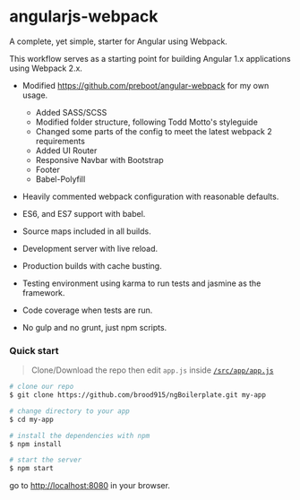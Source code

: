 # angularjs-webpack

A complete, yet simple, starter for Angular using Webpack.

This workflow serves as a starting point for building Angular 1.x applications using Webpack 2.x.

* Modified https://github.com/preboot/angular-webpack for my own usage.
    - Added SASS/SCSS
    - Modified folder structure, following Todd Motto's styleguide
    - Changed some parts of the config to meet the latest webpack 2 requirements
    - Added UI Router
    - Responsive Navbar with Bootstrap
    - Footer
    - Babel-Polyfill
    
* Heavily commented webpack configuration with reasonable defaults.
* ES6, and ES7 support with babel.
* Source maps included in all builds.
* Development server with live reload.
* Production builds with cache busting.
* Testing environment using karma to run tests and jasmine as the framework.
* Code coverage when tests are run.
* No gulp and no grunt, just npm scripts.



### Quick start

> Clone/Download the repo then edit `app.js` inside [`/src/app/app.js`](/src/app/app.js)

```bash
# clone our repo
$ git clone https://github.com/brood915/ngBoilerplate.git my-app

# change directory to your app
$ cd my-app

# install the dependencies with npm
$ npm install

# start the server
$ npm start
```

go to [http://localhost:8080](http://localhost:8080) in your browser.

